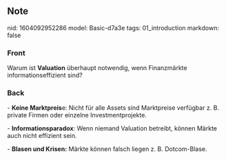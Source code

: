 ## Note
nid: 1604092952286
model: Basic-d7a3e
tags: 01_introduction
markdown: false

### Front
<p>Warum ist <b>Valuation</b> überhaupt notwendig, wenn
Finanzmärkte informationseffizient sind?

### Back
<p>- <b>Keine Marktpreis</b>e: Nicht für alle Assets sind
Marktpreise verfügbar z. B. private Firmen oder einzelne
Investmentprojekte.
<p>- <b>Informationsparadox</b>: Wenn niemand Valuation betreibt,
können Märkte auch nicht effizient sein.
<p>- <b>Blasen und Krisen:</b> Märkte können falsch liegen z. B.
Dotcom-Blase.
